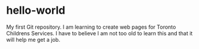 # hello-world
My first Git repository.
I am learning to create web pages for Toronto Childrens Services. I have to believe I am not too old to learn this and that it will help me get a job.
